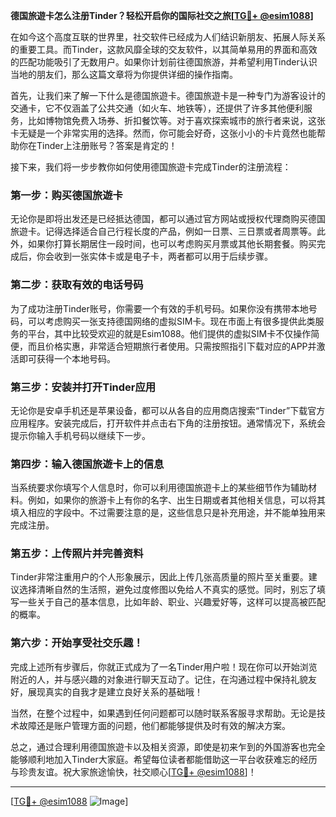 **德国旅遊卡怎么注册Tinder？轻松开启你的国际社交之旅[[TG💪+ @esim1088](https://t.me/s/esim1088)]**

在如今这个高度互联的世界里，社交软件已经成为人们结识新朋友、拓展人际关系的重要工具。而Tinder，这款风靡全球的交友软件，以其简单易用的界面和高效的匹配功能吸引了无数用户。如果你计划前往德国旅游，并希望利用Tinder认识当地的朋友们，那么这篇文章将为你提供详细的操作指南。

首先，让我们来了解一下什么是德国旅遊卡。德国旅遊卡是一种专门为游客设计的交通卡，它不仅涵盖了公共交通（如火车、地铁等），还提供了许多其他便利服务，比如博物馆免费入场券、折扣餐饮等。对于喜欢探索城市的旅行者来说，这张卡无疑是一个非常实用的选择。然而，你可能会好奇，这张小小的卡片竟然也能帮助你在Tinder上注册账号？答案是肯定的！

接下来，我们将一步步教你如何使用德国旅遊卡完成Tinder的注册流程：

### **第一步：购买德国旅遊卡**
无论你是即将出发还是已经抵达德国，都可以通过官方网站或授权代理商购买德国旅遊卡。记得选择适合自己行程长度的产品，例如一日票、三日票或者周票等。此外，如果你打算长期居住一段时间，也可以考虑购买月票或其他长期套餐。购买完成后，你会收到一张实体卡或是电子卡，两者都可以用于后续步骤。

### **第二步：获取有效的电话号码**
为了成功注册Tinder账号，你需要一个有效的手机号码。如果你没有携带本地号码，可以考虑购买一张支持德国网络的虚拟SIM卡。现在市面上有很多提供此类服务的平台，其中比较受欢迎的就是Esim1088。他们提供的虚拟SIM卡不仅操作简便，而且价格实惠，非常适合短期旅行者使用。只需按照指引下载对应的APP并激活即可获得一个本地号码。

### **第三步：安装并打开Tinder应用**
无论你是安卓手机还是苹果设备，都可以从各自的应用商店搜索“Tinder”下载官方应用程序。安装完成后，打开软件并点击右下角的注册按钮。通常情况下，系统会提示你输入手机号码以继续下一步。

### **第四步：输入德国旅遊卡上的信息**
当系统要求你填写个人信息时，你可以利用德国旅遊卡上的某些细节作为辅助材料。例如，如果你的旅游卡上有你的名字、出生日期或者其他相关信息，可以将其填入相应的字段中。不过需要注意的是，这些信息只是补充用途，并不能单独用来完成注册。

### **第五步：上传照片并完善资料**
Tinder非常注重用户的个人形象展示，因此上传几张高质量的照片至关重要。建议选择清晰自然的生活照，避免过度修图以免给人不真实的感觉。同时，别忘了填写一些关于自己的基本信息，比如年龄、职业、兴趣爱好等，这样可以提高被匹配的概率。

### **第六步：开始享受社交乐趣！**
完成上述所有步骤后，你就正式成为了一名Tinder用户啦！现在你可以开始浏览附近的人，并与感兴趣的对象进行聊天互动了。记住，在沟通过程中保持礼貌友好，展现真实的自我才是建立良好关系的基础哦！

当然，在整个过程中，如果遇到任何问题都可以随时联系客服寻求帮助。无论是技术故障还是账户管理方面的问题，他们都能够提供及时有效的解决方案。

总之，通过合理利用德国旅遊卡以及相关资源，即使是初来乍到的外国游客也完全能够顺利地加入Tinder大家庭。希望每位读者都能借助这一平台收获难忘的经历与珍贵友谊。祝大家旅途愉快，社交顺心[[TG💪+ @esim1088](https://t.me/s/esim1088)]！

---

[[TG💪+ @esim1088](https://t.me/s/esim1088) ![Image](https://i.postimg.cc/4NQfJmqS/Snipaste-2025-05-13-00-14-12.png)]
